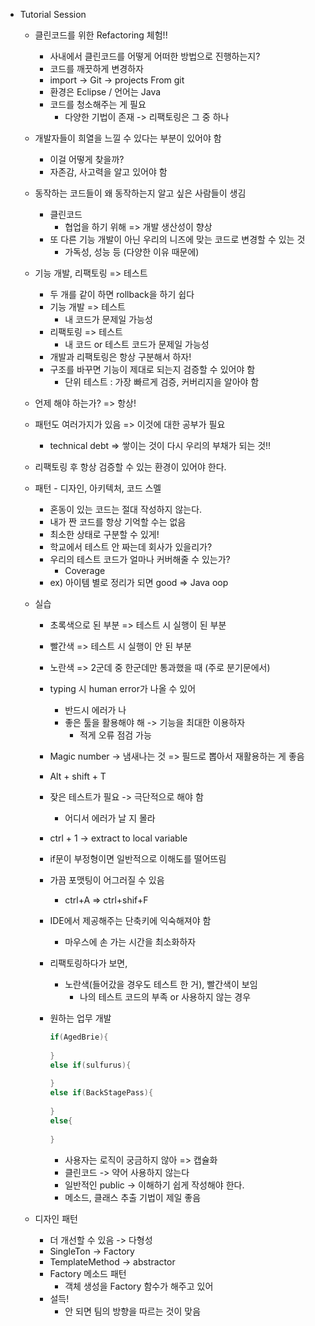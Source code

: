 - Tutorial Session

  - 클린코드를 위한 Refactoring 체험!!

    - 사내에서 클린코드를 어떻게 어떠한 방법으로 진행하는지?
    - 코드를 깨끗하게 변경하자
    - import -> Git -> projects From git 
    - 환경은 Eclipse / 언어는 Java
    - 코드를 청소해주는 게 필요
      - 다양한 기법이 존재 -> 리팩토링은 그 중 하나

  - 개발자들이 희열을 느낄 수 있다는 부분이 있어야 함

    - 이걸 어떻게 찾을까? 
    - 자존감, 사고력을 알고 있어야 함

  - 동작하는 코드들이 왜 동작하는지 알고 싶은 사람들이 생김

    - 클린코드 
      - 협업을 하기 위해 => 개발 생산성이 향상
    - 또 다른 기능 개발이 아닌 우리의 니즈에 맞는 코드로 변경할 수 있는 것 
      - 가독성, 성능 등 (다양한 이유 때문에)

  - 기능 개발, 리팩토링 => 테스트

    - 두 개를 같이 하면 rollback을 하기 쉽다
    - 기능 개발 => 테스트 
      - 내 코드가 문제일 가능성
    - 리팩토링 => 테스트
      - 내 코드 or 테스트 코드가 문제일 가능성
    - 개발과 리팩토링은 항상 구분해서 하자!
    - 구조를 바꾸면 기능이 제대로 되는지 검증할 수 있어야 함
      - 단위 테스트 : 가장 빠르게 검증, 커버리지을 알아야 함

  - 언제 해야 하는가? => 항상!

  - 패턴도 여러가지가 있음 => 이것에 대한 공부가 필요

    - technical debt => 쌓이는 것이 다시 우리의 부채가 되는 것!!

  - 리팩토링 후 항상 검증할 수 있는 환경이 있어야 한다.

  - 패턴 - 디자인, 아키텍처, 코드 스멜

    - 혼동이 있는 코드는 절대 작성하지 않는다.
    - 내가 짠 코드를 항상 기억할 수는 없음
    - 최소한 상태로 구분할 수 있게!
    - 학교에서 테스트 안 짜는데 회사가 있을리가?
    - 우리의 테스트 코드가 얼마나 커버해줄 수 있는가?
      - Coverage
    - ex) 아이템 별로 정리가 되면 good => Java oop

  - 실습

    - 초록색으로 된 부분 => 테스트 시 실행이 된 부분
    - 빨간색 => 테스트 시 실행이 안 된 부분
    - 노란색 => 2군데 중 한군데만 통과했을 때 (주로 분기문에서)

    - typing 시 human error가 나올 수 있어 

      - 반드시 에러가 나
      - 좋은 툴을 활용해야 해 -> 기능을 최대한 이용하자
        - 적게 오류 점검 가능

    - Magic number -> 냄새나는 것 => 필드로 뽑아서 재활용하는 게 좋음

    - Alt + shift + T 

    - 잦은 테스트가 필요 -> 극단적으로 해야 함 

      - 어디서 에러가 날 지 몰라

    - ctrl + 1 -> extract to local variable

    - if문이 부정형이면 일반적으로 이해도를 떨어뜨림

    - 가끔 포맷팅이 어그러질 수 있음

      - ctrl+A => ctrl+shif+F

    - IDE에서 제공해주는 단축키에 익숙해져야 함

      - 마우스에 손 가는 시간을 최소화하자

    - 리팩토링하다가 보면, 

      - 노란색(들어갔을 경우도 테스트 한 거), 빨간색이 보임 
        - 나의 테스트 코드의 부족 or 사용하지 않는 경우 

    - 원하는 업무 개발 

      ```java
      if(AgedBrie){
             
      }
      else if(sulfurus){
          
      }
      else if(BackStagePass){
          
      }
      else{
          
      }
      
      ```

      - 사용자는 로직이 궁금하지 않아 => 캡슐화
      - 클린코드 -> 약어 사용하지 않는다
      - 일반적인 public -> 이해하기 쉽게 작성해야 한다.
      - 메소드, 클래스 추출 기법이 제일 좋음

  - 디자인 패턴

    - 더 개선할 수 있음 -> 다형성
    - SingleTon -> Factory
    - TemplateMethod -> abstractor
    - Factory 메소드 패턴
      - 객체 생성을 Factory 함수가 해주고 있어 
    - 설득!
      - 안 되면 팀의 방향을 따르는 것이 맞음

